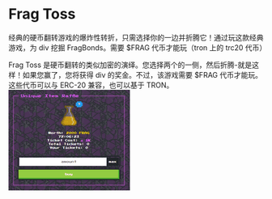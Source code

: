 # Frag Toss


经典的硬币翻转游戏的爆炸性转折，只需选择你的一边并折腾它！通过玩这款经典游戏，为 div 挖掘 FragBonds。需要 $FRAG 代币才能玩（tron 上的 trc20 代币）

Frag Toss 是硬币翻转的类似加密的演绎。您选择两个的一侧，然后折腾-就是这样！如果您赢了，您将获得 div 的奖金。不过，该游戏需要 $FRAG 代币才能玩。这些代币可以与 ERC-20 兼容，也可以基于 TRON。![Eweb6mYXEAAdTGy](Eweb6mYXEAAdTGy.png)
